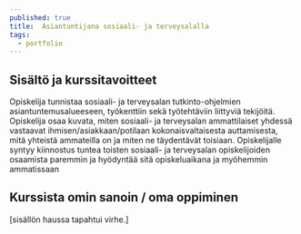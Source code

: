 ```yaml
---
published: true
title: 	Asiantuntijana sosiaali- ja terveysalalla
tags:
  - portfolio
---
```

## Sisältö ja kurssitavoitteet
Opiskelija tunnistaa sosiaali- ja terveysalan tutkinto-ohjelmien asiantuntemusalueeseen, työkenttiin sekä työtehtäviin liittyviä tekijöitä. Opiskelija osaa kuvata, miten sosiaali- ja terveysalan ammattilaiset yhdessä vastaavat ihmisen/asiakkaan/potilaan kokonaisvaltaisesta auttamisesta, mitä yhteistä ammateilla on ja miten ne täydentävät toisiaan. Opiskelijalle syntyy kiinnostus tuntea toisten sosiaali- ja terveysalan opiskelijoiden osaamista paremmin ja hyödyntää sitä opiskeluaikana ja myöhemmin ammatissaan


## Kurssista omin sanoin / oma oppiminen
[sisällön haussa tapahtui virhe.]
